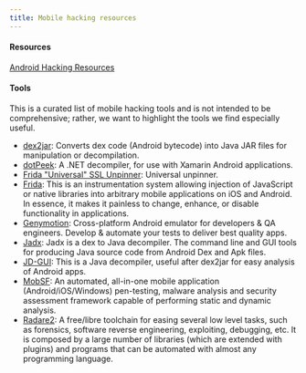 ```yaml
---
title: Mobile hacking resources
---
```

#### Resources

[Android Hacking Resources](/android_hacking)

#### Tools

This is a curated list of mobile hacking tools and is not intended to be comprehensive; rather, we want to highlight the tools we find especially useful.

* [dex2jar](https://github.com/pxb1988/dex2jar): Converts dex code (Android bytecode) into Java JAR files for manipulation or decompilation.
* [dotPeek](https://www.jetbrains.com/decompiler/): A .NET decompiler, for use with Xamarin Android applications.
* [Frida "Universal" SSL Unpinner](https://gist.github.com/teknogeek/4dc35fb3801bd7f13e5f0da5b784c725): Universal unpinner.
* [Frida](https://www.frida.re/): This is an instrumentation system allowing injection of JavaScript or native libraries into arbitrary mobile applications on iOS and Android. In essence, it makes it painless to change, enhance, or disable functionality in applications.
* [Genymotion](https://www.genymotion.com/): Cross-platform Android emulator for developers & QA engineers. Develop & automate your tests to deliver best quality apps.
* [Jadx](https://github.com/skylot/jadx): Jadx is a dex to Java decompiler. The command line and GUI tools for producing Java source code from Android Dex and Apk files.
* [JD-GUI](http://jd.benow.ca/): This is a Java decompiler, useful after dex2jar for easy analysis of Android apps.
* [MobSF](https://github.com/MobSF/Mobile-Security-Framework-MobSF): An automated, all-in-one mobile application (Android/iOS/Windows) pen-testing, malware analysis and security assessment framework capable of performing static and dynamic analysis.
* [Radare2](https://rada.re/n/): A free/libre toolchain for easing several low level tasks, such as forensics, software reverse engineering, exploiting, debugging, etc. It is composed by a large number of libraries (which are extended with plugins) and programs that can be automated with almost any programming language.

